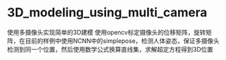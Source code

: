# 3D_modeling_using_multi_camera
使用多摄像头实现简单的3D建模
使用opencv标定摄像头的位移矩阵，旋转矩阵，在目前的样例中使用NCNN中的simplepose，检测人体姿态，保证多摄像头检测到同一个位置，然后使用数学公式换算直线集，求解超定方程得到3D位置

